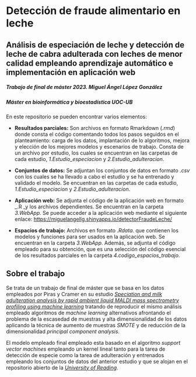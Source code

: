 # **Detección de fraude alimentario en leche**
## **Análisis de especiación de leche y detección de leche de cabra adulterada con leches de menor calidad empleando aprendizaje automático e implementación en aplicación web**
##### _Trabajo de final de máster 2023. Miguel Ángel López González_
##### _Máster en bioinformática y bioestadística UOC-UB_

En este repositorio se pueden encontrar varios elementos:

- **Resultados parciales:** Son archivos en formato Rmarkdown (_.rmd_) donde consta el código comentando todos los pasos seguidos en el planteamiento: carga de los datos, implantación de lo algoritmos, mejora y elección de los mejores modelos y escenarios de trabajo. Consta de un archivo por estudio, los cuales se encuentran en las carpetas de cada estudio, _1.Estudio_especiacion_ y _2.Estudio_adulteracion_.

- **Conjuntos de datos:** Se adjuntan los conjuntos de datos en formato _.csv_ con los cuales se ha llevado a cabo el estudio y se ha entrenado y validado el modelo. Se encuentran en las carpetas de cada estudio, _1.Estudio_especiacion_ y _2.Estudio_adulteracion_.

- **Aplicación web:** Se adjunta el código de la aplicación web en formato _.R _y los archivos dependientes. Se encuentran en la carpeta _3.WebApp._ Se puede acceder a la aplicación web mediante el siguiente enlace:
https://miguelangellg.shinyapps.io/detectorFraudeLeche/

- **Espacios de trabajo:** Archivos en formato _.Rdata_. que contienen los modelos y funciones para ser usados en la aplicación web. Se encuentran en la carpeta _3.WebApp_. Además, se adjunta el código empleado para su obtención, que es una selección del código esencial de los resultados parciales en la carpeta _4.codigo_espacios_trabajo_.

## **Sobre el trabajo**

Se trata de un trabajo de final de máster que se basa en los datos empleados por Piras y Cramer en su estudio <a href ='https://doi.org/10.1038/s41598-021-82846-5'> <i>Speciation and milk adulteration analysis by rapid ambient liquid MALDI mass spectrometry profiling using machine learning</i></a> tratando de reproducir el mismo análisis empleado algoritmos de <i>machine learning</i> alternativos afrontando el problema de la escasedad de muestras y alta dimensionalidad de los datos aplicando la técnica de aumento de muestras <i>SMOTE</i> y de reducción de la dimensionalidad <i>principal component analysis</i>.

El modelo empleado final empleado esta basado en el algoritmo <i>support vector machines</i> empleando un kernel lineal tanto para la tarea de detección de especie como la tarea de adulteración y entrenados empleando los conjuntos de datos del anterior estudio y que se alojan en el repositorio abierto de la <a href='https://doi.org/10.17864/1947.232'><i>University of Reading</i></a>.
